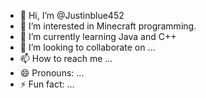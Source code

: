 - 👋 Hi, I’m @Justinblue452
- 👀 I’m interested in Minecraft programming.
- 🌱 I’m currently learning Java and C++
- 💞️ I’m looking to collaborate on ...
- 📫 How to reach me ...
- 😄 Pronouns: ...
- ⚡ Fun fact: ...

<!---
Justinblue452/Justinblue452 is a ✨ special ✨ repository because its `README.md` (this file) appears on your GitHub profile.
You can click the Preview link to take a look at your changes.
--->

